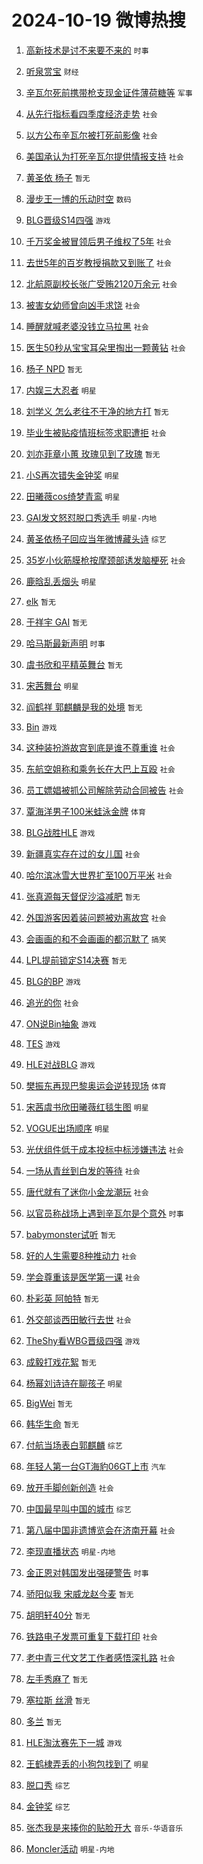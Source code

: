 # 2024-10-19 微博热搜 
1. [高新技术是讨不来要不来的](https://m.weibo.cn/search?containerid=100103type%3D1%26t%3D10%26q%3D%23%E9%AB%98%E6%96%B0%E6%8A%80%E6%9C%AF%E6%98%AF%E8%AE%A8%E4%B8%8D%E6%9D%A5%E8%A6%81%E4%B8%8D%E6%9D%A5%E7%9A%84%23&stream_entry_id=51&isnewpage=1&extparam=seat%3D1%26pos%3D0%26filter_type%3Drealtimehot%26stream_entry_id%3D51%26c_type%3D51%26dgr%3D0%26cate%3D10103%26q%3D%2523%25E9%25AB%2598%25E6%2596%25B0%25E6%258A%2580%25E6%259C%25AF%25E6%2598%25AF%25E8%25AE%25A8%25E4%25B8%258D%25E6%259D%25A5%25E8%25A6%2581%25E4%25B8%258D%25E6%259D%25A5%25E7%259A%2584%2523%26display_time%3D1729285927%26pre_seqid%3D17292859270360233693532) `时事` 

2. [听泉赏宝](https://m.weibo.cn/search?containerid=100103type%3D1%26t%3D10%26q%3D%23%E5%90%AC%E6%B3%89%E8%B5%8F%E5%AE%9D%23&stream_entry_id=31&isnewpage=1&extparam=seat%3D1%26stream_entry_id%3D31%26flag%3D2%26band_rank%3D1%26pos%3D0%26filter_type%3Drealtimehot%26q%3D%2523%25E5%2590%25AC%25E6%25B3%2589%25E8%25B5%258F%25E5%25AE%259D%2523%26c_type%3D31%26dgr%3D0%26realpos%3D1%26cate%3D5001%26lcate%3D5001%26display_time%3D1729285927%26pre_seqid%3D17292859270360233693532) `财经` 

3. [辛瓦尔死前携带枪支现金证件薄荷糖等](https://m.weibo.cn/search?containerid=100103type%3D1%26t%3D10%26q%3D%23%E8%BE%9B%E7%93%A6%E5%B0%94%E6%AD%BB%E5%89%8D%E6%90%BA%E5%B8%A6%E6%9E%AA%E6%94%AF%E7%8E%B0%E9%87%91%E8%AF%81%E4%BB%B6%E8%96%84%E8%8D%B7%E7%B3%96%E7%AD%89%23&stream_entry_id=31&isnewpage=1&extparam=seat%3D1%26stream_entry_id%3D31%26flag%3D2%26band_rank%3D2%26pos%3D1%26filter_type%3Drealtimehot%26q%3D%2523%25E8%25BE%259B%25E7%2593%25A6%25E5%25B0%2594%25E6%25AD%25BB%25E5%2589%258D%25E6%2590%25BA%25E5%25B8%25A6%25E6%259E%25AA%25E6%2594%25AF%25E7%258E%25B0%25E9%2587%2591%25E8%25AF%2581%25E4%25BB%25B6%25E8%2596%2584%25E8%258D%25B7%25E7%25B3%2596%25E7%25AD%2589%2523%26c_type%3D31%26dgr%3D0%26realpos%3D2%26cate%3D5001%26lcate%3D5001%26display_time%3D1729285927%26pre_seqid%3D17292859270360233693532) `军事` 

4. [从先行指标看四季度经济走势](https://m.weibo.cn/search?containerid=100103type%3D1%26t%3D10%26q%3D%23%E4%BB%8E%E5%85%88%E8%A1%8C%E6%8C%87%E6%A0%87%E7%9C%8B%E5%9B%9B%E5%AD%A3%E5%BA%A6%E7%BB%8F%E6%B5%8E%E8%B5%B0%E5%8A%BF%23&stream_entry_id=31&isnewpage=1&extparam=seat%3D1%26stream_entry_id%3D31%26flag%3D0%26band_rank%3D3%26pos%3D2%26filter_type%3Drealtimehot%26q%3D%2523%25E4%25BB%258E%25E5%2585%2588%25E8%25A1%258C%25E6%258C%2587%25E6%25A0%2587%25E7%259C%258B%25E5%259B%259B%25E5%25AD%25A3%25E5%25BA%25A6%25E7%25BB%258F%25E6%25B5%258E%25E8%25B5%25B0%25E5%258A%25BF%2523%26c_type%3D31%26dgr%3D0%26realpos%3D3%26cate%3D5001%26lcate%3D5001%26display_time%3D1729285927%26pre_seqid%3D17292859270360233693532) `社会` 

5. [以方公布辛瓦尔被打死前影像](https://m.weibo.cn/search?containerid=100103type%3D1%26t%3D10%26q%3D%23%E4%BB%A5%E6%96%B9%E5%85%AC%E5%B8%83%E8%BE%9B%E7%93%A6%E5%B0%94%E8%A2%AB%E6%89%93%E6%AD%BB%E5%89%8D%E5%BD%B1%E5%83%8F%23&stream_entry_id=31&isnewpage=1&extparam=seat%3D1%26stream_entry_id%3D31%26flag%3D0%26band_rank%3D4%26pos%3D3%26filter_type%3Drealtimehot%26q%3D%2523%25E4%25BB%25A5%25E6%2596%25B9%25E5%2585%25AC%25E5%25B8%2583%25E8%25BE%259B%25E7%2593%25A6%25E5%25B0%2594%25E8%25A2%25AB%25E6%2589%2593%25E6%25AD%25BB%25E5%2589%258D%25E5%25BD%25B1%25E5%2583%258F%2523%26c_type%3D31%26dgr%3D0%26realpos%3D4%26cate%3D5001%26lcate%3D5001%26display_time%3D1729285927%26pre_seqid%3D17292859270360233693532) `社会` 

6. [美国承认为打死辛瓦尔提供情报支持](https://m.weibo.cn/search?containerid=100103type%3D1%26t%3D10%26q%3D%23%E7%BE%8E%E5%9B%BD%E6%89%BF%E8%AE%A4%E4%B8%BA%E6%89%93%E6%AD%BB%E8%BE%9B%E7%93%A6%E5%B0%94%E6%8F%90%E4%BE%9B%E6%83%85%E6%8A%A5%E6%94%AF%E6%8C%81%23&stream_entry_id=31&isnewpage=1&extparam=seat%3D1%26stream_entry_id%3D31%26flag%3D0%26band_rank%3D5%26pos%3D4%26filter_type%3Drealtimehot%26q%3D%2523%25E7%25BE%258E%25E5%259B%25BD%25E6%2589%25BF%25E8%25AE%25A4%25E4%25B8%25BA%25E6%2589%2593%25E6%25AD%25BB%25E8%25BE%259B%25E7%2593%25A6%25E5%25B0%2594%25E6%258F%2590%25E4%25BE%259B%25E6%2583%2585%25E6%258A%25A5%25E6%2594%25AF%25E6%258C%2581%2523%26c_type%3D31%26dgr%3D0%26realpos%3D5%26cate%3D5001%26lcate%3D5001%26display_time%3D1729285927%26pre_seqid%3D17292859270360233693532) `社会` 

7. [黄圣依 杨子](https://m.weibo.cn/search?containerid=100103type%3D1%26t%3D10%26q%3D%E9%BB%84%E5%9C%A3%E4%BE%9D+%E6%9D%A8%E5%AD%90&stream_entry_id=31&isnewpage=1&extparam=seat%3D1%26stream_entry_id%3D31%26flag%3D0%26band_rank%3D6%26pos%3D5%26filter_type%3Drealtimehot%26q%3D%25E9%25BB%2584%25E5%259C%25A3%25E4%25BE%259D%2520%25E6%259D%25A8%25E5%25AD%2590%26c_type%3D31%26dgr%3D0%26realpos%3D6%26cate%3D5001%26lcate%3D5001%26display_time%3D1729285927%26pre_seqid%3D17292859270360233693532) `暂无` 

8. [漫步王一博的乐动时空](https://m.weibo.cn/search?containerid=100103type%3D1%26t%3D10%26q%3D%23%E6%BC%AB%E6%AD%A5%E7%8E%8B%E4%B8%80%E5%8D%9A%E7%9A%84%E4%B9%90%E5%8A%A8%E6%97%B6%E7%A9%BA%23&stream_entry_id=31&isnewpage=1&extparam=seat%3D1%26stream_entry_id%3D31%26is_ad_pos%3D1%26band_rank%3D7%26q%3D%2523%25E6%25BC%25AB%25E6%25AD%25A5%25E7%258E%258B%25E4%25B8%2580%25E5%258D%259A%25E7%259A%2584%25E4%25B9%2590%25E5%258A%25A8%25E6%2597%25B6%25E7%25A9%25BA%2523%26pos%3D6%26lcate%3D5001%26topic_ad%3D1%26c_type%3D31%26dgr%3D0%26adid%3D259629%26cate%3D5001%26filter_type%3Drealtimehot%26display_time%3D1729285927%26pre_seqid%3D17292859270360233693532) `数码` 

9. [BLG晋级S14四强](https://m.weibo.cn/search?containerid=100103type%3D1%26t%3D10%26q%3DBLG%E6%99%8B%E7%BA%A7S14%E5%9B%9B%E5%BC%BA&stream_entry_id=31&isnewpage=1&extparam=seat%3D1%26stream_entry_id%3D31%26flag%3D0%26band_rank%3D7%26pos%3D7%26filter_type%3Drealtimehot%26q%3DBLG%25E6%2599%258B%25E7%25BA%25A7S14%25E5%259B%259B%25E5%25BC%25BA%26c_type%3D31%26dgr%3D0%26realpos%3D7%26cate%3D5001%26lcate%3D5001%26display_time%3D1729285927%26pre_seqid%3D17292859270360233693532) `游戏` 

10. [千万奖金被冒领后男子维权了5年](https://m.weibo.cn/search?containerid=100103type%3D1%26t%3D10%26q%3D%23%E5%8D%83%E4%B8%87%E5%A5%96%E9%87%91%E8%A2%AB%E5%86%92%E9%A2%86%E5%90%8E%E7%94%B7%E5%AD%90%E7%BB%B4%E6%9D%83%E4%BA%865%E5%B9%B4%23&stream_entry_id=31&isnewpage=1&extparam=seat%3D1%26stream_entry_id%3D31%26flag%3D0%26band_rank%3D8%26pos%3D8%26filter_type%3Drealtimehot%26q%3D%2523%25E5%258D%2583%25E4%25B8%2587%25E5%25A5%2596%25E9%2587%2591%25E8%25A2%25AB%25E5%2586%2592%25E9%25A2%2586%25E5%2590%258E%25E7%2594%25B7%25E5%25AD%2590%25E7%25BB%25B4%25E6%259D%2583%25E4%25BA%25865%25E5%25B9%25B4%2523%26c_type%3D31%26dgr%3D0%26realpos%3D8%26cate%3D5001%26lcate%3D5001%26display_time%3D1729285927%26pre_seqid%3D17292859270360233693532) `社会` 

11. [去世5年的百岁教授捐款又到账了](https://m.weibo.cn/search?containerid=100103type%3D1%26t%3D10%26q%3D%23%E5%8E%BB%E4%B8%965%E5%B9%B4%E7%9A%84%E7%99%BE%E5%B2%81%E6%95%99%E6%8E%88%E6%8D%90%E6%AC%BE%E5%8F%88%E5%88%B0%E8%B4%A6%E4%BA%86%23&stream_entry_id=31&isnewpage=1&extparam=seat%3D1%26stream_entry_id%3D31%26flag%3D0%26band_rank%3D9%26pos%3D9%26filter_type%3Drealtimehot%26q%3D%2523%25E5%258E%25BB%25E4%25B8%25965%25E5%25B9%25B4%25E7%259A%2584%25E7%2599%25BE%25E5%25B2%2581%25E6%2595%2599%25E6%258E%2588%25E6%258D%2590%25E6%25AC%25BE%25E5%258F%2588%25E5%2588%25B0%25E8%25B4%25A6%25E4%25BA%2586%2523%26c_type%3D31%26dgr%3D0%26realpos%3D9%26cate%3D5001%26lcate%3D5001%26display_time%3D1729285927%26pre_seqid%3D17292859270360233693532) `社会` 

12. [北航原副校长张广受贿2120万余元](https://m.weibo.cn/search?containerid=100103type%3D1%26t%3D10%26q%3D%23%E5%8C%97%E8%88%AA%E5%8E%9F%E5%89%AF%E6%A0%A1%E9%95%BF%E5%BC%A0%E5%B9%BF%E5%8F%97%E8%B4%BF2120%E4%B8%87%E4%BD%99%E5%85%83%23&stream_entry_id=31&isnewpage=1&extparam=seat%3D1%26stream_entry_id%3D31%26flag%3D1%26band_rank%3D10%26pos%3D10%26filter_type%3Drealtimehot%26q%3D%2523%25E5%258C%2597%25E8%2588%25AA%25E5%258E%259F%25E5%2589%25AF%25E6%25A0%25A1%25E9%2595%25BF%25E5%25BC%25A0%25E5%25B9%25BF%25E5%258F%2597%25E8%25B4%25BF2120%25E4%25B8%2587%25E4%25BD%2599%25E5%2585%2583%2523%26c_type%3D31%26dgr%3D0%26realpos%3D10%26cate%3D5001%26lcate%3D5001%26display_time%3D1729285927%26pre_seqid%3D17292859270360233693532) `社会` 

13. [被害女幼师曾向凶手求饶](https://m.weibo.cn/search?containerid=100103type%3D1%26t%3D10%26q%3D%23%E8%A2%AB%E5%AE%B3%E5%A5%B3%E5%B9%BC%E5%B8%88%E6%9B%BE%E5%90%91%E5%87%B6%E6%89%8B%E6%B1%82%E9%A5%B6%23&stream_entry_id=31&isnewpage=1&extparam=seat%3D1%26stream_entry_id%3D31%26flag%3D2%26band_rank%3D11%26pos%3D11%26filter_type%3Drealtimehot%26q%3D%2523%25E8%25A2%25AB%25E5%25AE%25B3%25E5%25A5%25B3%25E5%25B9%25BC%25E5%25B8%2588%25E6%259B%25BE%25E5%2590%2591%25E5%2587%25B6%25E6%2589%258B%25E6%25B1%2582%25E9%25A5%25B6%2523%26c_type%3D31%26dgr%3D0%26realpos%3D11%26cate%3D5001%26lcate%3D5001%26display_time%3D1729285927%26pre_seqid%3D17292859270360233693532) `社会` 

14. [睡醒就喊老婆没钱立马拉黑](https://m.weibo.cn/search?containerid=100103type%3D1%26t%3D10%26q%3D%23%E7%9D%A1%E9%86%92%E5%B0%B1%E5%96%8A%E8%80%81%E5%A9%86%E6%B2%A1%E9%92%B1%E7%AB%8B%E9%A9%AC%E6%8B%89%E9%BB%91%23&stream_entry_id=31&isnewpage=1&extparam=seat%3D1%26stream_entry_id%3D31%26flag%3D2%26band_rank%3D12%26pos%3D12%26filter_type%3Drealtimehot%26q%3D%2523%25E7%259D%25A1%25E9%2586%2592%25E5%25B0%25B1%25E5%2596%258A%25E8%2580%2581%25E5%25A9%2586%25E6%25B2%25A1%25E9%2592%25B1%25E7%25AB%258B%25E9%25A9%25AC%25E6%258B%2589%25E9%25BB%2591%2523%26c_type%3D31%26dgr%3D0%26realpos%3D12%26cate%3D5001%26lcate%3D5001%26display_time%3D1729285927%26pre_seqid%3D17292859270360233693532) `社会` 

15. [医生50秒从宝宝耳朵里掏出一颗黄钻](https://m.weibo.cn/search?containerid=100103type%3D1%26t%3D10%26q%3D%23%E5%8C%BB%E7%94%9F50%E7%A7%92%E4%BB%8E%E5%AE%9D%E5%AE%9D%E8%80%B3%E6%9C%B5%E9%87%8C%E6%8E%8F%E5%87%BA%E4%B8%80%E9%A2%97%E9%BB%84%E9%92%BB%23&stream_entry_id=31&isnewpage=1&extparam=seat%3D1%26stream_entry_id%3D31%26flag%3D2%26band_rank%3D13%26pos%3D13%26filter_type%3Drealtimehot%26q%3D%2523%25E5%258C%25BB%25E7%2594%259F50%25E7%25A7%2592%25E4%25BB%258E%25E5%25AE%259D%25E5%25AE%259D%25E8%2580%25B3%25E6%259C%25B5%25E9%2587%258C%25E6%258E%258F%25E5%2587%25BA%25E4%25B8%2580%25E9%25A2%2597%25E9%25BB%2584%25E9%2592%25BB%2523%26c_type%3D31%26dgr%3D0%26realpos%3D13%26cate%3D5001%26lcate%3D5001%26display_time%3D1729285927%26pre_seqid%3D17292859270360233693532) `社会` 

16. [杨子 NPD](https://m.weibo.cn/search?containerid=100103type%3D1%26t%3D10%26q%3D%E6%9D%A8%E5%AD%90+NPD&stream_entry_id=31&isnewpage=1&extparam=seat%3D1%26stream_entry_id%3D31%26flag%3D2%26band_rank%3D14%26pos%3D14%26filter_type%3Drealtimehot%26q%3D%25E6%259D%25A8%25E5%25AD%2590%2520NPD%26c_type%3D31%26dgr%3D0%26realpos%3D14%26cate%3D5001%26lcate%3D5001%26display_time%3D1729285927%26pre_seqid%3D17292859270360233693532) `暂无` 

17. [内娱三大忍者](https://m.weibo.cn/search?containerid=100103type%3D1%26t%3D10%26q%3D%E5%86%85%E5%A8%B1%E4%B8%89%E5%A4%A7%E5%BF%8D%E8%80%85&stream_entry_id=31&isnewpage=1&extparam=seat%3D1%26stream_entry_id%3D31%26flag%3D2%26band_rank%3D15%26pos%3D15%26filter_type%3Drealtimehot%26q%3D%25E5%2586%2585%25E5%25A8%25B1%25E4%25B8%2589%25E5%25A4%25A7%25E5%25BF%258D%25E8%2580%2585%26c_type%3D31%26dgr%3D0%26realpos%3D15%26cate%3D5001%26lcate%3D5001%26display_time%3D1729285927%26pre_seqid%3D17292859270360233693532) `明星` 

18. [刘学义 怎么老往不干净的地方打](https://m.weibo.cn/search?containerid=100103type%3D1%26t%3D10%26q%3D%E5%88%98%E5%AD%A6%E4%B9%89+%E6%80%8E%E4%B9%88%E8%80%81%E5%BE%80%E4%B8%8D%E5%B9%B2%E5%87%80%E7%9A%84%E5%9C%B0%E6%96%B9%E6%89%93&stream_entry_id=31&isnewpage=1&extparam=seat%3D1%26stream_entry_id%3D31%26flag%3D1%26band_rank%3D16%26pos%3D16%26filter_type%3Drealtimehot%26q%3D%25E5%2588%2598%25E5%25AD%25A6%25E4%25B9%2589%2520%25E6%2580%258E%25E4%25B9%2588%25E8%2580%2581%25E5%25BE%2580%25E4%25B8%258D%25E5%25B9%25B2%25E5%2587%2580%25E7%259A%2584%25E5%259C%25B0%25E6%2596%25B9%25E6%2589%2593%26c_type%3D31%26dgr%3D0%26realpos%3D16%26cate%3D5001%26lcate%3D5001%26display_time%3D1729285927%26pre_seqid%3D17292859270360233693532) `暂无` 

19. [毕业生被贴疫情班标签求职遭拒](https://m.weibo.cn/search?containerid=100103type%3D1%26t%3D10%26q%3D%23%E6%AF%95%E4%B8%9A%E7%94%9F%E8%A2%AB%E8%B4%B4%E7%96%AB%E6%83%85%E7%8F%AD%E6%A0%87%E7%AD%BE%E6%B1%82%E8%81%8C%E9%81%AD%E6%8B%92%23&stream_entry_id=31&isnewpage=1&extparam=seat%3D1%26stream_entry_id%3D31%26flag%3D1%26band_rank%3D17%26pos%3D17%26filter_type%3Drealtimehot%26q%3D%2523%25E6%25AF%2595%25E4%25B8%259A%25E7%2594%259F%25E8%25A2%25AB%25E8%25B4%25B4%25E7%2596%25AB%25E6%2583%2585%25E7%258F%25AD%25E6%25A0%2587%25E7%25AD%25BE%25E6%25B1%2582%25E8%2581%258C%25E9%2581%25AD%25E6%258B%2592%2523%26c_type%3D31%26dgr%3D0%26realpos%3D17%26cate%3D5001%26lcate%3D5001%26display_time%3D1729285927%26pre_seqid%3D17292859270360233693532) `社会` 

20. [刘亦菲章小蕙 玫瑰见到了玫瑰](https://m.weibo.cn/search?containerid=100103type%3D1%26t%3D10%26q%3D%E5%88%98%E4%BA%A6%E8%8F%B2%E7%AB%A0%E5%B0%8F%E8%95%99+%E7%8E%AB%E7%91%B0%E8%A7%81%E5%88%B0%E4%BA%86%E7%8E%AB%E7%91%B0&stream_entry_id=31&isnewpage=1&extparam=seat%3D1%26stream_entry_id%3D31%26flag%3D0%26band_rank%3D18%26pos%3D18%26filter_type%3Drealtimehot%26q%3D%25E5%2588%2598%25E4%25BA%25A6%25E8%258F%25B2%25E7%25AB%25A0%25E5%25B0%258F%25E8%2595%2599%2520%25E7%258E%25AB%25E7%2591%25B0%25E8%25A7%2581%25E5%2588%25B0%25E4%25BA%2586%25E7%258E%25AB%25E7%2591%25B0%26c_type%3D31%26dgr%3D0%26realpos%3D18%26cate%3D5001%26lcate%3D5001%26display_time%3D1729285927%26pre_seqid%3D17292859270360233693532) `暂无` 

21. [小S再次错失金钟奖](https://m.weibo.cn/search?containerid=100103type%3D1%26t%3D10%26q%3D%23%E5%B0%8FS%E5%86%8D%E6%AC%A1%E9%94%99%E5%A4%B1%E9%87%91%E9%92%9F%E5%A5%96%23&stream_entry_id=31&isnewpage=1&extparam=seat%3D1%26stream_entry_id%3D31%26flag%3D0%26band_rank%3D19%26pos%3D19%26filter_type%3Drealtimehot%26q%3D%2523%25E5%25B0%258FS%25E5%2586%258D%25E6%25AC%25A1%25E9%2594%2599%25E5%25A4%25B1%25E9%2587%2591%25E9%2592%259F%25E5%25A5%2596%2523%26c_type%3D31%26dgr%3D0%26realpos%3D19%26cate%3D5001%26lcate%3D5001%26display_time%3D1729285927%26pre_seqid%3D17292859270360233693532) `明星` 

22. [田曦薇cos绮梦青鸾](https://m.weibo.cn/search?containerid=100103type%3D1%26t%3D10%26q%3D%23%E7%94%B0%E6%9B%A6%E8%96%87cos%E7%BB%AE%E6%A2%A6%E9%9D%92%E9%B8%BE%23&stream_entry_id=31&isnewpage=1&extparam=seat%3D1%26stream_entry_id%3D31%26flag%3D0%26band_rank%3D20%26pos%3D20%26filter_type%3Drealtimehot%26q%3D%2523%25E7%2594%25B0%25E6%259B%25A6%25E8%2596%2587cos%25E7%25BB%25AE%25E6%25A2%25A6%25E9%259D%2592%25E9%25B8%25BE%2523%26c_type%3D31%26dgr%3D0%26realpos%3D20%26cate%3D5001%26lcate%3D5001%26display_time%3D1729285927%26pre_seqid%3D17292859270360233693532) `明星` 

23. [GAI发文怒怼脱口秀选手](https://m.weibo.cn/search?containerid=100103type%3D1%26t%3D10%26q%3D%23GAI%E5%8F%91%E6%96%87%E6%80%92%E6%80%BC%E8%84%B1%E5%8F%A3%E7%A7%80%E9%80%89%E6%89%8B%23&stream_entry_id=31&isnewpage=1&extparam=seat%3D1%26stream_entry_id%3D31%26flag%3D2%26band_rank%3D21%26pos%3D21%26filter_type%3Drealtimehot%26q%3D%2523GAI%25E5%258F%2591%25E6%2596%2587%25E6%2580%2592%25E6%2580%25BC%25E8%2584%25B1%25E5%258F%25A3%25E7%25A7%2580%25E9%2580%2589%25E6%2589%258B%2523%26c_type%3D31%26dgr%3D0%26realpos%3D21%26cate%3D5001%26lcate%3D5001%26display_time%3D1729285927%26pre_seqid%3D17292859270360233693532) `明星-内地` 

24. [黄圣依杨子回应当年微博藏头诗](https://m.weibo.cn/search?containerid=100103type%3D1%26t%3D10%26q%3D%E9%BB%84%E5%9C%A3%E4%BE%9D%E6%9D%A8%E5%AD%90%E5%9B%9E%E5%BA%94%E5%BD%93%E5%B9%B4%E5%BE%AE%E5%8D%9A%E8%97%8F%E5%A4%B4%E8%AF%97&stream_entry_id=31&isnewpage=1&extparam=seat%3D1%26stream_entry_id%3D31%26flag%3D2%26band_rank%3D22%26pos%3D22%26filter_type%3Drealtimehot%26q%3D%25E9%25BB%2584%25E5%259C%25A3%25E4%25BE%259D%25E6%259D%25A8%25E5%25AD%2590%25E5%259B%259E%25E5%25BA%2594%25E5%25BD%2593%25E5%25B9%25B4%25E5%25BE%25AE%25E5%258D%259A%25E8%2597%258F%25E5%25A4%25B4%25E8%25AF%2597%26c_type%3D31%26dgr%3D0%26realpos%3D22%26cate%3D5001%26lcate%3D5001%26display_time%3D1729285927%26pre_seqid%3D17292859270360233693532) `综艺` 

25. [35岁小伙筋膜枪按摩颈部诱发脑梗死](https://m.weibo.cn/search?containerid=100103type%3D1%26t%3D10%26q%3D%2335%E5%B2%81%E5%B0%8F%E4%BC%99%E7%AD%8B%E8%86%9C%E6%9E%AA%E6%8C%89%E6%91%A9%E9%A2%88%E9%83%A8%E8%AF%B1%E5%8F%91%E8%84%91%E6%A2%97%E6%AD%BB%23&stream_entry_id=31&isnewpage=1&extparam=seat%3D1%26stream_entry_id%3D31%26flag%3D0%26band_rank%3D23%26pos%3D23%26filter_type%3Drealtimehot%26q%3D%252335%25E5%25B2%2581%25E5%25B0%258F%25E4%25BC%2599%25E7%25AD%258B%25E8%2586%259C%25E6%259E%25AA%25E6%258C%2589%25E6%2591%25A9%25E9%25A2%2588%25E9%2583%25A8%25E8%25AF%25B1%25E5%258F%2591%25E8%2584%2591%25E6%25A2%2597%25E6%25AD%25BB%2523%26c_type%3D31%26dgr%3D0%26realpos%3D23%26cate%3D5001%26lcate%3D5001%26display_time%3D1729285927%26pre_seqid%3D17292859270360233693532) `社会` 

26. [鹿晗乱丢烟头](https://m.weibo.cn/search?containerid=100103type%3D1%26t%3D10%26q%3D%23%E9%B9%BF%E6%99%97%E4%B9%B1%E4%B8%A2%E7%83%9F%E5%A4%B4%23&stream_entry_id=31&isnewpage=1&extparam=seat%3D1%26stream_entry_id%3D31%26flag%3D0%26band_rank%3D24%26pos%3D24%26filter_type%3Drealtimehot%26q%3D%2523%25E9%25B9%25BF%25E6%2599%2597%25E4%25B9%25B1%25E4%25B8%25A2%25E7%2583%259F%25E5%25A4%25B4%2523%26c_type%3D31%26dgr%3D0%26realpos%3D24%26cate%3D5001%26lcate%3D5001%26display_time%3D1729285927%26pre_seqid%3D17292859270360233693532) `明星` 

27. [elk](https://m.weibo.cn/search?containerid=100103type%3D1%26t%3D10%26q%3Delk&stream_entry_id=31&isnewpage=1&extparam=seat%3D1%26stream_entry_id%3D31%26flag%3D0%26band_rank%3D25%26pos%3D25%26filter_type%3Drealtimehot%26q%3Delk%26c_type%3D31%26dgr%3D0%26realpos%3D25%26cate%3D5001%26lcate%3D5001%26display_time%3D1729285927%26pre_seqid%3D17292859270360233693532) `暂无` 

28. [于祥宇 GAI](https://m.weibo.cn/search?containerid=100103type%3D1%26t%3D10%26q%3D%E4%BA%8E%E7%A5%A5%E5%AE%87+GAI&stream_entry_id=31&isnewpage=1&extparam=seat%3D1%26stream_entry_id%3D31%26flag%3D0%26band_rank%3D26%26pos%3D26%26filter_type%3Drealtimehot%26q%3D%25E4%25BA%258E%25E7%25A5%25A5%25E5%25AE%2587%2520GAI%26c_type%3D31%26dgr%3D0%26realpos%3D26%26cate%3D5001%26lcate%3D5001%26display_time%3D1729285927%26pre_seqid%3D17292859270360233693532) `暂无` 

29. [哈马斯最新声明](https://m.weibo.cn/search?containerid=100103type%3D1%26t%3D10%26q%3D%23%E5%93%88%E9%A9%AC%E6%96%AF%E6%9C%80%E6%96%B0%E5%A3%B0%E6%98%8E%23&stream_entry_id=31&isnewpage=1&extparam=seat%3D1%26stream_entry_id%3D31%26flag%3D0%26band_rank%3D27%26pos%3D27%26filter_type%3Drealtimehot%26q%3D%2523%25E5%2593%2588%25E9%25A9%25AC%25E6%2596%25AF%25E6%259C%2580%25E6%2596%25B0%25E5%25A3%25B0%25E6%2598%258E%2523%26c_type%3D31%26dgr%3D0%26realpos%3D27%26cate%3D5001%26lcate%3D5001%26display_time%3D1729285927%26pre_seqid%3D17292859270360233693532) `时事` 

30. [虞书欣和平精英舞台](https://m.weibo.cn/search?containerid=100103type%3D1%26t%3D10%26q%3D%E8%99%9E%E4%B9%A6%E6%AC%A3%E5%92%8C%E5%B9%B3%E7%B2%BE%E8%8B%B1%E8%88%9E%E5%8F%B0&stream_entry_id=31&isnewpage=1&extparam=seat%3D1%26stream_entry_id%3D31%26flag%3D0%26band_rank%3D28%26pos%3D28%26filter_type%3Drealtimehot%26q%3D%25E8%2599%259E%25E4%25B9%25A6%25E6%25AC%25A3%25E5%2592%258C%25E5%25B9%25B3%25E7%25B2%25BE%25E8%258B%25B1%25E8%2588%259E%25E5%258F%25B0%26c_type%3D31%26dgr%3D0%26realpos%3D28%26cate%3D5001%26lcate%3D5001%26display_time%3D1729285927%26pre_seqid%3D17292859270360233693532) `暂无` 

31. [宋茜舞台](https://m.weibo.cn/search?containerid=100103type%3D1%26t%3D10%26q%3D%E5%AE%8B%E8%8C%9C%E8%88%9E%E5%8F%B0&stream_entry_id=31&isnewpage=1&extparam=seat%3D1%26stream_entry_id%3D31%26flag%3D0%26band_rank%3D29%26pos%3D29%26filter_type%3Drealtimehot%26q%3D%25E5%25AE%258B%25E8%258C%259C%25E8%2588%259E%25E5%258F%25B0%26c_type%3D31%26dgr%3D0%26realpos%3D29%26cate%3D5001%26lcate%3D5001%26display_time%3D1729285927%26pre_seqid%3D17292859270360233693532) `明星` 

32. [阎鹤祥 郭麒麟是我的处境](https://m.weibo.cn/search?containerid=100103type%3D1%26t%3D10%26q%3D%E9%98%8E%E9%B9%A4%E7%A5%A5+%E9%83%AD%E9%BA%92%E9%BA%9F%E6%98%AF%E6%88%91%E7%9A%84%E5%A4%84%E5%A2%83&stream_entry_id=31&isnewpage=1&extparam=seat%3D1%26stream_entry_id%3D31%26flag%3D0%26band_rank%3D30%26pos%3D30%26filter_type%3Drealtimehot%26q%3D%25E9%2598%258E%25E9%25B9%25A4%25E7%25A5%25A5%2520%25E9%2583%25AD%25E9%25BA%2592%25E9%25BA%259F%25E6%2598%25AF%25E6%2588%2591%25E7%259A%2584%25E5%25A4%2584%25E5%25A2%2583%26c_type%3D31%26dgr%3D0%26realpos%3D30%26cate%3D5001%26lcate%3D5001%26display_time%3D1729285927%26pre_seqid%3D17292859270360233693532) `暂无` 

33. [Bin](https://m.weibo.cn/search?containerid=100103type%3D1%26t%3D10%26q%3DBin&stream_entry_id=31&isnewpage=1&extparam=seat%3D1%26stream_entry_id%3D31%26flag%3D0%26band_rank%3D31%26pos%3D31%26filter_type%3Drealtimehot%26q%3DBin%26c_type%3D31%26dgr%3D0%26realpos%3D31%26cate%3D5001%26lcate%3D5001%26display_time%3D1729285927%26pre_seqid%3D17292859270360233693532) `游戏` 

34. [这种装扮游故宫到底是谁不尊重谁](https://m.weibo.cn/search?containerid=100103type%3D1%26t%3D10%26q%3D%23%E8%BF%99%E7%A7%8D%E8%A3%85%E6%89%AE%E6%B8%B8%E6%95%85%E5%AE%AB%E5%88%B0%E5%BA%95%E6%98%AF%E8%B0%81%E4%B8%8D%E5%B0%8A%E9%87%8D%E8%B0%81%23&stream_entry_id=31&isnewpage=1&extparam=seat%3D1%26stream_entry_id%3D31%26flag%3D0%26band_rank%3D32%26pos%3D32%26filter_type%3Drealtimehot%26q%3D%2523%25E8%25BF%2599%25E7%25A7%258D%25E8%25A3%2585%25E6%2589%25AE%25E6%25B8%25B8%25E6%2595%2585%25E5%25AE%25AB%25E5%2588%25B0%25E5%25BA%2595%25E6%2598%25AF%25E8%25B0%2581%25E4%25B8%258D%25E5%25B0%258A%25E9%2587%258D%25E8%25B0%2581%2523%26c_type%3D31%26dgr%3D0%26realpos%3D32%26cate%3D5001%26lcate%3D5001%26display_time%3D1729285927%26pre_seqid%3D17292859270360233693532) `社会` 

35. [东航空姐称和乘务长在大巴上互殴](https://m.weibo.cn/search?containerid=100103type%3D1%26t%3D10%26q%3D%23%E4%B8%9C%E8%88%AA%E7%A9%BA%E5%A7%90%E7%A7%B0%E5%92%8C%E4%B9%98%E5%8A%A1%E9%95%BF%E5%9C%A8%E5%A4%A7%E5%B7%B4%E4%B8%8A%E4%BA%92%E6%AE%B4%23&stream_entry_id=31&isnewpage=1&extparam=seat%3D1%26stream_entry_id%3D31%26flag%3D0%26band_rank%3D33%26pos%3D33%26filter_type%3Drealtimehot%26q%3D%2523%25E4%25B8%259C%25E8%2588%25AA%25E7%25A9%25BA%25E5%25A7%2590%25E7%25A7%25B0%25E5%2592%258C%25E4%25B9%2598%25E5%258A%25A1%25E9%2595%25BF%25E5%259C%25A8%25E5%25A4%25A7%25E5%25B7%25B4%25E4%25B8%258A%25E4%25BA%2592%25E6%25AE%25B4%2523%26c_type%3D31%26dgr%3D0%26realpos%3D33%26cate%3D5001%26lcate%3D5001%26display_time%3D1729285927%26pre_seqid%3D17292859270360233693532) `社会` 

36. [员工嫖娼被抓公司解除劳动合同被告](https://m.weibo.cn/search?containerid=100103type%3D1%26t%3D10%26q%3D%23%E5%91%98%E5%B7%A5%E5%AB%96%E5%A8%BC%E8%A2%AB%E6%8A%93%E5%85%AC%E5%8F%B8%E8%A7%A3%E9%99%A4%E5%8A%B3%E5%8A%A8%E5%90%88%E5%90%8C%E8%A2%AB%E5%91%8A%23&stream_entry_id=31&isnewpage=1&extparam=seat%3D1%26stream_entry_id%3D31%26flag%3D0%26band_rank%3D34%26pos%3D34%26filter_type%3Drealtimehot%26q%3D%2523%25E5%2591%2598%25E5%25B7%25A5%25E5%25AB%2596%25E5%25A8%25BC%25E8%25A2%25AB%25E6%258A%2593%25E5%2585%25AC%25E5%258F%25B8%25E8%25A7%25A3%25E9%2599%25A4%25E5%258A%25B3%25E5%258A%25A8%25E5%2590%2588%25E5%2590%258C%25E8%25A2%25AB%25E5%2591%258A%2523%26c_type%3D31%26dgr%3D0%26realpos%3D34%26cate%3D5001%26lcate%3D5001%26display_time%3D1729285927%26pre_seqid%3D17292859270360233693532) `社会` 

37. [覃海洋男子100米蛙泳金牌](https://m.weibo.cn/search?containerid=100103type%3D1%26t%3D10%26q%3D%23%E8%A6%83%E6%B5%B7%E6%B4%8B%E7%94%B7%E5%AD%90100%E7%B1%B3%E8%9B%99%E6%B3%B3%E9%87%91%E7%89%8C%23&stream_entry_id=31&isnewpage=1&extparam=seat%3D1%26stream_entry_id%3D31%26flag%3D0%26band_rank%3D35%26pos%3D35%26filter_type%3Drealtimehot%26q%3D%2523%25E8%25A6%2583%25E6%25B5%25B7%25E6%25B4%258B%25E7%2594%25B7%25E5%25AD%2590100%25E7%25B1%25B3%25E8%259B%2599%25E6%25B3%25B3%25E9%2587%2591%25E7%2589%258C%2523%26c_type%3D31%26dgr%3D0%26realpos%3D35%26cate%3D5001%26lcate%3D5001%26display_time%3D1729285927%26pre_seqid%3D17292859270360233693532) `体育` 

38. [BLG战胜HLE](https://m.weibo.cn/search?containerid=100103type%3D1%26t%3D10%26q%3D%23BLG%E6%88%98%E8%83%9CHLE%23&stream_entry_id=31&isnewpage=1&extparam=seat%3D1%26stream_entry_id%3D31%26flag%3D0%26band_rank%3D36%26pos%3D36%26filter_type%3Drealtimehot%26q%3D%2523BLG%25E6%2588%2598%25E8%2583%259CHLE%2523%26c_type%3D31%26dgr%3D0%26realpos%3D36%26cate%3D5001%26lcate%3D5001%26display_time%3D1729285927%26pre_seqid%3D17292859270360233693532) `游戏` 

39. [新疆真实存在过的女儿国](https://m.weibo.cn/search?containerid=100103type%3D1%26t%3D10%26q%3D%23%E6%96%B0%E7%96%86%E7%9C%9F%E5%AE%9E%E5%AD%98%E5%9C%A8%E8%BF%87%E7%9A%84%E5%A5%B3%E5%84%BF%E5%9B%BD%23&stream_entry_id=31&isnewpage=1&extparam=seat%3D1%26stream_entry_id%3D31%26flag%3D0%26band_rank%3D37%26pos%3D37%26filter_type%3Drealtimehot%26q%3D%2523%25E6%2596%25B0%25E7%2596%2586%25E7%259C%259F%25E5%25AE%259E%25E5%25AD%2598%25E5%259C%25A8%25E8%25BF%2587%25E7%259A%2584%25E5%25A5%25B3%25E5%2584%25BF%25E5%259B%25BD%2523%26c_type%3D31%26dgr%3D0%26realpos%3D37%26cate%3D5001%26lcate%3D5001%26display_time%3D1729285927%26pre_seqid%3D17292859270360233693532) `社会` 

40. [哈尔滨冰雪大世界扩至100万平米](https://m.weibo.cn/search?containerid=100103type%3D1%26t%3D10%26q%3D%23%E5%93%88%E5%B0%94%E6%BB%A8%E5%86%B0%E9%9B%AA%E5%A4%A7%E4%B8%96%E7%95%8C%E6%89%A9%E8%87%B3100%E4%B8%87%E5%B9%B3%E7%B1%B3%23&stream_entry_id=31&isnewpage=1&extparam=seat%3D1%26stream_entry_id%3D31%26flag%3D0%26band_rank%3D38%26pos%3D38%26filter_type%3Drealtimehot%26q%3D%2523%25E5%2593%2588%25E5%25B0%2594%25E6%25BB%25A8%25E5%2586%25B0%25E9%259B%25AA%25E5%25A4%25A7%25E4%25B8%2596%25E7%2595%258C%25E6%2589%25A9%25E8%2587%25B3100%25E4%25B8%2587%25E5%25B9%25B3%25E7%25B1%25B3%2523%26c_type%3D31%26dgr%3D0%26realpos%3D38%26cate%3D5001%26lcate%3D5001%26display_time%3D1729285927%26pre_seqid%3D17292859270360233693532) `社会` 

41. [张真源每天督促沙溢减肥](https://m.weibo.cn/search?containerid=100103type%3D1%26t%3D10%26q%3D%23%E5%BC%A0%E7%9C%9F%E6%BA%90%E6%AF%8F%E5%A4%A9%E7%9D%A3%E4%BF%83%E6%B2%99%E6%BA%A2%E5%87%8F%E8%82%A5%23&stream_entry_id=31&isnewpage=1&extparam=seat%3D1%26stream_entry_id%3D31%26flag%3D0%26band_rank%3D39%26pos%3D39%26filter_type%3Drealtimehot%26q%3D%2523%25E5%25BC%25A0%25E7%259C%259F%25E6%25BA%2590%25E6%25AF%258F%25E5%25A4%25A9%25E7%259D%25A3%25E4%25BF%2583%25E6%25B2%2599%25E6%25BA%25A2%25E5%2587%258F%25E8%2582%25A5%2523%26c_type%3D31%26dgr%3D0%26realpos%3D39%26cate%3D5001%26lcate%3D5001%26display_time%3D1729285927%26pre_seqid%3D17292859270360233693532) `暂无` 

42. [外国游客因着装问题被劝离故宫](https://m.weibo.cn/search?containerid=100103type%3D1%26t%3D10%26q%3D%23%E5%A4%96%E5%9B%BD%E6%B8%B8%E5%AE%A2%E5%9B%A0%E7%9D%80%E8%A3%85%E9%97%AE%E9%A2%98%E8%A2%AB%E5%8A%9D%E7%A6%BB%E6%95%85%E5%AE%AB%23&stream_entry_id=31&isnewpage=1&extparam=seat%3D1%26stream_entry_id%3D31%26flag%3D0%26band_rank%3D40%26pos%3D40%26filter_type%3Drealtimehot%26q%3D%2523%25E5%25A4%2596%25E5%259B%25BD%25E6%25B8%25B8%25E5%25AE%25A2%25E5%259B%25A0%25E7%259D%2580%25E8%25A3%2585%25E9%2597%25AE%25E9%25A2%2598%25E8%25A2%25AB%25E5%258A%259D%25E7%25A6%25BB%25E6%2595%2585%25E5%25AE%25AB%2523%26c_type%3D31%26dgr%3D0%26realpos%3D40%26cate%3D5001%26lcate%3D5001%26display_time%3D1729285927%26pre_seqid%3D17292859270360233693532) `社会` 

43. [会画画的和不会画画的都沉默了](https://m.weibo.cn/search?containerid=100103type%3D1%26t%3D10%26q%3D%E4%BC%9A%E7%94%BB%E7%94%BB%E7%9A%84%E5%92%8C%E4%B8%8D%E4%BC%9A%E7%94%BB%E7%94%BB%E7%9A%84%E9%83%BD%E6%B2%89%E9%BB%98%E4%BA%86&stream_entry_id=31&isnewpage=1&extparam=seat%3D1%26stream_entry_id%3D31%26flag%3D1%26band_rank%3D41%26pos%3D41%26filter_type%3Drealtimehot%26q%3D%25E4%25BC%259A%25E7%2594%25BB%25E7%2594%25BB%25E7%259A%2584%25E5%2592%258C%25E4%25B8%258D%25E4%25BC%259A%25E7%2594%25BB%25E7%2594%25BB%25E7%259A%2584%25E9%2583%25BD%25E6%25B2%2589%25E9%25BB%2598%25E4%25BA%2586%26c_type%3D31%26dgr%3D0%26realpos%3D41%26cate%3D5001%26lcate%3D5001%26display_time%3D1729285927%26pre_seqid%3D17292859270360233693532) `搞笑` 

44. [LPL提前锁定S14决赛](https://m.weibo.cn/search?containerid=100103type%3D1%26t%3D10%26q%3DLPL%E6%8F%90%E5%89%8D%E9%94%81%E5%AE%9AS14%E5%86%B3%E8%B5%9B&stream_entry_id=31&isnewpage=1&extparam=seat%3D1%26stream_entry_id%3D31%26flag%3D0%26band_rank%3D42%26pos%3D42%26filter_type%3Drealtimehot%26q%3DLPL%25E6%258F%2590%25E5%2589%258D%25E9%2594%2581%25E5%25AE%259AS14%25E5%2586%25B3%25E8%25B5%259B%26c_type%3D31%26dgr%3D0%26realpos%3D42%26cate%3D5001%26lcate%3D5001%26display_time%3D1729285927%26pre_seqid%3D17292859270360233693532) `暂无` 

45. [BLG的BP](https://m.weibo.cn/search?containerid=100103type%3D1%26t%3D10%26q%3DBLG%E7%9A%84BP&stream_entry_id=31&isnewpage=1&extparam=seat%3D1%26stream_entry_id%3D31%26flag%3D0%26band_rank%3D43%26pos%3D43%26filter_type%3Drealtimehot%26q%3DBLG%25E7%259A%2584BP%26c_type%3D31%26dgr%3D0%26realpos%3D43%26cate%3D5001%26lcate%3D5001%26display_time%3D1729285927%26pre_seqid%3D17292859270360233693532) `游戏` 

46. [追光的你](https://m.weibo.cn/search?containerid=100103type%3D1%26t%3D10%26q%3D%23%E8%BF%BD%E5%85%89%E7%9A%84%E4%BD%A0%23&stream_entry_id=31&isnewpage=1&extparam=seat%3D1%26stream_entry_id%3D31%26flag%3D1%26band_rank%3D44%26pos%3D44%26filter_type%3Drealtimehot%26q%3D%2523%25E8%25BF%25BD%25E5%2585%2589%25E7%259A%2584%25E4%25BD%25A0%2523%26c_type%3D31%26dgr%3D0%26realpos%3D44%26cate%3D5001%26lcate%3D5001%26display_time%3D1729285927%26pre_seqid%3D17292859270360233693532) `社会` 

47. [ON说Bin抽象](https://m.weibo.cn/search?containerid=100103type%3D1%26t%3D10%26q%3D%23ON%E8%AF%B4Bin%E6%8A%BD%E8%B1%A1%23&stream_entry_id=31&isnewpage=1&extparam=seat%3D1%26stream_entry_id%3D31%26flag%3D0%26band_rank%3D45%26pos%3D45%26filter_type%3Drealtimehot%26q%3D%2523ON%25E8%25AF%25B4Bin%25E6%258A%25BD%25E8%25B1%25A1%2523%26c_type%3D31%26dgr%3D0%26realpos%3D45%26cate%3D5001%26lcate%3D5001%26display_time%3D1729285927%26pre_seqid%3D17292859270360233693532) `游戏` 

48. [TES](https://m.weibo.cn/search?containerid=100103type%3D1%26t%3D10%26q%3DTES&stream_entry_id=31&isnewpage=1&extparam=seat%3D1%26stream_entry_id%3D31%26flag%3D0%26band_rank%3D46%26pos%3D46%26filter_type%3Drealtimehot%26q%3DTES%26c_type%3D31%26dgr%3D0%26realpos%3D46%26cate%3D5001%26lcate%3D5001%26display_time%3D1729285927%26pre_seqid%3D17292859270360233693532) `游戏` 

49. [HLE对战BLG](https://m.weibo.cn/search?containerid=100103type%3D1%26t%3D10%26q%3D%23HLE%E5%AF%B9%E6%88%98BLG%23&stream_entry_id=31&isnewpage=1&extparam=seat%3D1%26stream_entry_id%3D31%26flag%3D0%26band_rank%3D47%26pos%3D47%26filter_type%3Drealtimehot%26q%3D%2523HLE%25E5%25AF%25B9%25E6%2588%2598BLG%2523%26c_type%3D31%26dgr%3D0%26realpos%3D47%26cate%3D5001%26lcate%3D5001%26display_time%3D1729285927%26pre_seqid%3D17292859270360233693532) `游戏` 

50. [樊振东再现巴黎奥运会逆转现场](https://m.weibo.cn/search?containerid=100103type%3D1%26t%3D10%26q%3D%23%E6%A8%8A%E6%8C%AF%E4%B8%9C%E5%86%8D%E7%8E%B0%E5%B7%B4%E9%BB%8E%E5%A5%A5%E8%BF%90%E4%BC%9A%E9%80%86%E8%BD%AC%E7%8E%B0%E5%9C%BA%23&stream_entry_id=31&isnewpage=1&extparam=seat%3D1%26stream_entry_id%3D31%26flag%3D0%26band_rank%3D48%26pos%3D48%26filter_type%3Drealtimehot%26q%3D%2523%25E6%25A8%258A%25E6%258C%25AF%25E4%25B8%259C%25E5%2586%258D%25E7%258E%25B0%25E5%25B7%25B4%25E9%25BB%258E%25E5%25A5%25A5%25E8%25BF%2590%25E4%25BC%259A%25E9%2580%2586%25E8%25BD%25AC%25E7%258E%25B0%25E5%259C%25BA%2523%26c_type%3D31%26dgr%3D0%26realpos%3D48%26cate%3D5001%26lcate%3D5001%26display_time%3D1729285927%26pre_seqid%3D17292859270360233693532) `体育` 

51. [宋茜虞书欣田曦薇红毯生图](https://m.weibo.cn/search?containerid=100103type%3D1%26t%3D10%26q%3D%23%E5%AE%8B%E8%8C%9C%E8%99%9E%E4%B9%A6%E6%AC%A3%E7%94%B0%E6%9B%A6%E8%96%87%E7%BA%A2%E6%AF%AF%E7%94%9F%E5%9B%BE%23&stream_entry_id=31&isnewpage=1&extparam=seat%3D1%26stream_entry_id%3D31%26flag%3D0%26band_rank%3D49%26pos%3D49%26filter_type%3Drealtimehot%26q%3D%2523%25E5%25AE%258B%25E8%258C%259C%25E8%2599%259E%25E4%25B9%25A6%25E6%25AC%25A3%25E7%2594%25B0%25E6%259B%25A6%25E8%2596%2587%25E7%25BA%25A2%25E6%25AF%25AF%25E7%2594%259F%25E5%259B%25BE%2523%26c_type%3D31%26dgr%3D0%26realpos%3D49%26cate%3D5001%26lcate%3D5001%26display_time%3D1729285927%26pre_seqid%3D17292859270360233693532) `明星` 

52. [VOGUE出场顺序](https://m.weibo.cn/search?containerid=100103type%3D1%26t%3D10%26q%3D%23VOGUE%E5%87%BA%E5%9C%BA%E9%A1%BA%E5%BA%8F%23&stream_entry_id=31&isnewpage=1&extparam=seat%3D1%26stream_entry_id%3D31%26flag%3D1%26band_rank%3D50%26pos%3D50%26filter_type%3Drealtimehot%26q%3D%2523VOGUE%25E5%2587%25BA%25E5%259C%25BA%25E9%25A1%25BA%25E5%25BA%258F%2523%26c_type%3D31%26dgr%3D0%26realpos%3D50%26cate%3D5001%26lcate%3D5001%26display_time%3D1729285927%26pre_seqid%3D17292859270360233693532) `明星` 

53. [光伏组件低于成本投标中标涉嫌违法](https://m.weibo.cn/search?containerid=100103type%3D1%26t%3D10%26q%3D%23%E5%85%89%E4%BC%8F%E7%BB%84%E4%BB%B6%E4%BD%8E%E4%BA%8E%E6%88%90%E6%9C%AC%E6%8A%95%E6%A0%87%E4%B8%AD%E6%A0%87%E6%B6%89%E5%AB%8C%E8%BF%9D%E6%B3%95%23&stream_entry_id=31&isnewpage=1&extparam=seat%3D1%26q%3D%2523%25E5%2585%2589%25E4%25BC%258F%25E7%25BB%2584%25E4%25BB%25B6%25E4%25BD%258E%25E4%25BA%258E%25E6%2588%2590%25E6%259C%25AC%25E6%258A%2595%25E6%25A0%2587%25E4%25B8%25AD%25E6%25A0%2587%25E6%25B6%2589%25E5%25AB%258C%25E8%25BF%259D%25E6%25B3%2595%2523%26dgr%3D0%26stream_entry_id%3D31%26realpos%3D24%26cate%3D5001%26pos%3D23%26band_rank%3D24%26flag%3D1%26filter_type%3Drealtimehot%26lcate%3D5001%26c_type%3D31%26display_time%3D1729282356%26pre_seqid%3D17292823560690234088209) `社会` 

54. [一场从青丝到白发的等待](https://m.weibo.cn/search?containerid=100103type%3D1%26t%3D10%26q%3D%23%E4%B8%80%E5%9C%BA%E4%BB%8E%E9%9D%92%E4%B8%9D%E5%88%B0%E7%99%BD%E5%8F%91%E7%9A%84%E7%AD%89%E5%BE%85%23&stream_entry_id=31&isnewpage=1&extparam=seat%3D1%26q%3D%2523%25E4%25B8%2580%25E5%259C%25BA%25E4%25BB%258E%25E9%259D%2592%25E4%25B8%259D%25E5%2588%25B0%25E7%2599%25BD%25E5%258F%2591%25E7%259A%2584%25E7%25AD%2589%25E5%25BE%2585%2523%26dgr%3D0%26stream_entry_id%3D31%26realpos%3D39%26cate%3D5001%26pos%3D38%26band_rank%3D39%26flag%3D32768%26filter_type%3Drealtimehot%26lcate%3D5001%26c_type%3D31%26display_time%3D1729282356%26pre_seqid%3D17292823560690234088209) `社会` 

55. [唐代就有了迷你小金龙潮玩](https://m.weibo.cn/search?containerid=100103type%3D1%26t%3D10%26q%3D%23%E5%94%90%E4%BB%A3%E5%B0%B1%E6%9C%89%E4%BA%86%E8%BF%B7%E4%BD%A0%E5%B0%8F%E9%87%91%E9%BE%99%E6%BD%AE%E7%8E%A9%23&stream_entry_id=31&isnewpage=1&extparam=seat%3D1%26q%3D%2523%25E5%2594%2590%25E4%25BB%25A3%25E5%25B0%25B1%25E6%259C%2589%25E4%25BA%2586%25E8%25BF%25B7%25E4%25BD%25A0%25E5%25B0%258F%25E9%2587%2591%25E9%25BE%2599%25E6%25BD%25AE%25E7%258E%25A9%2523%26dgr%3D0%26stream_entry_id%3D31%26realpos%3D42%26cate%3D5001%26pos%3D41%26band_rank%3D42%26flag%3D1%26filter_type%3Drealtimehot%26lcate%3D5001%26c_type%3D31%26display_time%3D1729282356%26pre_seqid%3D17292823560690234088209) `社会` 

56. [以官员称战场上遇到辛瓦尔是个意外](https://m.weibo.cn/search?containerid=100103type%3D1%26t%3D10%26q%3D%23%E4%BB%A5%E5%AE%98%E5%91%98%E7%A7%B0%E6%88%98%E5%9C%BA%E4%B8%8A%E9%81%87%E5%88%B0%E8%BE%9B%E7%93%A6%E5%B0%94%E6%98%AF%E4%B8%AA%E6%84%8F%E5%A4%96%23&stream_entry_id=31&isnewpage=1&extparam=seat%3D1%26q%3D%2523%25E4%25BB%25A5%25E5%25AE%2598%25E5%2591%2598%25E7%25A7%25B0%25E6%2588%2598%25E5%259C%25BA%25E4%25B8%258A%25E9%2581%2587%25E5%2588%25B0%25E8%25BE%259B%25E7%2593%25A6%25E5%25B0%2594%25E6%2598%25AF%25E4%25B8%25AA%25E6%2584%258F%25E5%25A4%2596%2523%26dgr%3D0%26stream_entry_id%3D31%26realpos%3D47%26cate%3D5001%26pos%3D46%26band_rank%3D47%26flag%3D1%26filter_type%3Drealtimehot%26lcate%3D5001%26c_type%3D31%26display_time%3D1729282356%26pre_seqid%3D17292823560690234088209) `时事` 

57. [babymonster试听](https://m.weibo.cn/search?containerid=100103type%3D1%26t%3D10%26q%3Dbabymonster%E8%AF%95%E5%90%AC&stream_entry_id=31&isnewpage=1&extparam=seat%3D1%26q%3Dbabymonster%25E8%25AF%2595%25E5%2590%25AC%26dgr%3D0%26stream_entry_id%3D31%26realpos%3D48%26cate%3D5001%26pos%3D47%26band_rank%3D48%26flag%3D1%26filter_type%3Drealtimehot%26lcate%3D5001%26c_type%3D31%26display_time%3D1729282356%26pre_seqid%3D17292823560690234088209) `暂无` 

58. [好的人生需要8种推动力](https://m.weibo.cn/search?containerid=100103type%3D1%26t%3D10%26q%3D%23%E5%A5%BD%E7%9A%84%E4%BA%BA%E7%94%9F%E9%9C%80%E8%A6%818%E7%A7%8D%E6%8E%A8%E5%8A%A8%E5%8A%9B%23&stream_entry_id=31&isnewpage=1&extparam=seat%3D1%26q%3D%2523%25E5%25A5%25BD%25E7%259A%2584%25E4%25BA%25BA%25E7%2594%259F%25E9%259C%2580%25E8%25A6%25818%25E7%25A7%258D%25E6%258E%25A8%25E5%258A%25A8%25E5%258A%259B%2523%26dgr%3D0%26stream_entry_id%3D31%26realpos%3D50%26cate%3D5001%26pos%3D49%26band_rank%3D50%26flag%3D0%26filter_type%3Drealtimehot%26lcate%3D5001%26c_type%3D31%26display_time%3D1729282356%26pre_seqid%3D17292823560690234088209) `社会` 

59. [学会尊重该是医学第一课](https://m.weibo.cn/search?containerid=100103type%3D1%26t%3D10%26q%3D%23%E5%AD%A6%E4%BC%9A%E5%B0%8A%E9%87%8D%E8%AF%A5%E6%98%AF%E5%8C%BB%E5%AD%A6%E7%AC%AC%E4%B8%80%E8%AF%BE%23&stream_entry_id=31&isnewpage=1&extparam=seat%3D1%26filter_type%3Drealtimehot%26pos%3D36%26c_type%3D31%26lcate%3D5001%26cate%3D5001%26stream_entry_id%3D31%26band_rank%3D36%26flag%3D1%26q%3D%2523%25E5%25AD%25A6%25E4%25BC%259A%25E5%25B0%258A%25E9%2587%258D%25E8%25AF%25A5%25E6%2598%25AF%25E5%258C%25BB%25E5%25AD%25A6%25E7%25AC%25AC%25E4%25B8%2580%25E8%25AF%25BE%2523%26dgr%3D0%26realpos%3D36%26display_time%3D1729278622%26pre_seqid%3D17292786220260236429028) `社会` 

60. [朴彩英 阿帕特](https://m.weibo.cn/search?containerid=100103type%3D1%26t%3D10%26q%3D%E6%9C%B4%E5%BD%A9%E8%8B%B1+%E9%98%BF%E5%B8%95%E7%89%B9&stream_entry_id=31&isnewpage=1&extparam=seat%3D1%26filter_type%3Drealtimehot%26pos%3D44%26c_type%3D31%26lcate%3D5001%26cate%3D5001%26stream_entry_id%3D31%26band_rank%3D44%26flag%3D0%26q%3D%25E6%259C%25B4%25E5%25BD%25A9%25E8%258B%25B1%2520%25E9%2598%25BF%25E5%25B8%2595%25E7%2589%25B9%26dgr%3D0%26realpos%3D44%26display_time%3D1729278622%26pre_seqid%3D17292786220260236429028) `暂无` 

61. [外交部谈西田敏行去世](https://m.weibo.cn/search?containerid=100103type%3D1%26t%3D10%26q%3D%23%E5%A4%96%E4%BA%A4%E9%83%A8%E8%B0%88%E8%A5%BF%E7%94%B0%E6%95%8F%E8%A1%8C%E5%8E%BB%E4%B8%96%23&stream_entry_id=31&isnewpage=1&extparam=seat%3D1%26filter_type%3Drealtimehot%26pos%3D45%26c_type%3D31%26lcate%3D5001%26cate%3D5001%26stream_entry_id%3D31%26band_rank%3D45%26flag%3D1%26q%3D%2523%25E5%25A4%2596%25E4%25BA%25A4%25E9%2583%25A8%25E8%25B0%2588%25E8%25A5%25BF%25E7%2594%25B0%25E6%2595%258F%25E8%25A1%258C%25E5%258E%25BB%25E4%25B8%2596%2523%26dgr%3D0%26realpos%3D45%26display_time%3D1729278622%26pre_seqid%3D17292786220260236429028) `社会` 

62. [TheShy看WBG晋级四强](https://m.weibo.cn/search?containerid=100103type%3D1%26t%3D10%26q%3D%23TheShy%E7%9C%8BWBG%E6%99%8B%E7%BA%A7%E5%9B%9B%E5%BC%BA%23&stream_entry_id=31&isnewpage=1&extparam=seat%3D1%26filter_type%3Drealtimehot%26pos%3D46%26c_type%3D31%26lcate%3D5001%26cate%3D5001%26stream_entry_id%3D31%26band_rank%3D46%26flag%3D0%26q%3D%2523TheShy%25E7%259C%258BWBG%25E6%2599%258B%25E7%25BA%25A7%25E5%259B%259B%25E5%25BC%25BA%2523%26dgr%3D0%26realpos%3D46%26display_time%3D1729278622%26pre_seqid%3D17292786220260236429028) `游戏` 

63. [成毅打戏花絮](https://m.weibo.cn/search?containerid=100103type%3D1%26t%3D10%26q%3D%E6%88%90%E6%AF%85%E6%89%93%E6%88%8F%E8%8A%B1%E7%B5%AE&stream_entry_id=31&isnewpage=1&extparam=seat%3D1%26filter_type%3Drealtimehot%26pos%3D48%26c_type%3D31%26lcate%3D5001%26cate%3D5001%26stream_entry_id%3D31%26band_rank%3D48%26flag%3D1%26q%3D%25E6%2588%2590%25E6%25AF%2585%25E6%2589%2593%25E6%2588%258F%25E8%258A%25B1%25E7%25B5%25AE%26dgr%3D0%26realpos%3D48%26display_time%3D1729278622%26pre_seqid%3D17292786220260236429028) `暂无` 

64. [杨幂刘诗诗在聊孩子](https://m.weibo.cn/search?containerid=100103type%3D1%26t%3D10%26q%3D%23%E6%9D%A8%E5%B9%82%E5%88%98%E8%AF%97%E8%AF%97%E5%9C%A8%E8%81%8A%E5%AD%A9%E5%AD%90%23&stream_entry_id=31&isnewpage=1&extparam=seat%3D1%26filter_type%3Drealtimehot%26pos%3D49%26c_type%3D31%26lcate%3D5001%26cate%3D5001%26stream_entry_id%3D31%26band_rank%3D49%26flag%3D0%26q%3D%2523%25E6%259D%25A8%25E5%25B9%2582%25E5%2588%2598%25E8%25AF%2597%25E8%25AF%2597%25E5%259C%25A8%25E8%2581%258A%25E5%25AD%25A9%25E5%25AD%2590%2523%26dgr%3D0%26realpos%3D49%26display_time%3D1729278622%26pre_seqid%3D17292786220260236429028) `明星` 

65. [BigWei](https://m.weibo.cn/search?containerid=100103type%3D1%26t%3D10%26q%3DBigWei&stream_entry_id=31&isnewpage=1&extparam=seat%3D1%26realpos%3D46%26pos%3D45%26band_rank%3D46%26flag%3D0%26c_type%3D31%26filter_type%3Drealtimehot%26cate%3D5001%26dgr%3D0%26lcate%3D5001%26q%3DBigWei%26stream_entry_id%3D31%26display_time%3D1729275331%26pre_seqid%3D172927533125102364696145) `暂无` 

66. [韩华生命](https://m.weibo.cn/search?containerid=100103type%3D1%26t%3D10%26q%3D%E9%9F%A9%E5%8D%8E%E7%94%9F%E5%91%BD&stream_entry_id=31&isnewpage=1&extparam=seat%3D1%26realpos%3D47%26pos%3D46%26band_rank%3D47%26flag%3D0%26c_type%3D31%26filter_type%3Drealtimehot%26cate%3D5001%26dgr%3D0%26lcate%3D5001%26q%3D%25E9%259F%25A9%25E5%258D%258E%25E7%2594%259F%25E5%2591%25BD%26stream_entry_id%3D31%26display_time%3D1729275331%26pre_seqid%3D172927533125102364696145) `暂无` 

67. [付航当场表白郭麒麟](https://m.weibo.cn/search?containerid=100103type%3D1%26t%3D10%26q%3D%23%E4%BB%98%E8%88%AA%E5%BD%93%E5%9C%BA%E8%A1%A8%E7%99%BD%E9%83%AD%E9%BA%92%E9%BA%9F%23&stream_entry_id=31&isnewpage=1&extparam=seat%3D1%26realpos%3D49%26pos%3D48%26band_rank%3D49%26flag%3D1%26c_type%3D31%26filter_type%3Drealtimehot%26cate%3D5001%26dgr%3D0%26lcate%3D5001%26q%3D%2523%25E4%25BB%2598%25E8%2588%25AA%25E5%25BD%2593%25E5%259C%25BA%25E8%25A1%25A8%25E7%2599%25BD%25E9%2583%25AD%25E9%25BA%2592%25E9%25BA%259F%2523%26stream_entry_id%3D31%26display_time%3D1729275331%26pre_seqid%3D172927533125102364696145) `综艺` 

68. [年轻人第一台GT海豹06GT上市](https://m.weibo.cn/search?containerid=100103type%3D1%26t%3D10%26q%3D%23%E5%B9%B4%E8%BD%BB%E4%BA%BA%E7%AC%AC%E4%B8%80%E5%8F%B0GT%E6%B5%B7%E8%B1%B906GT%E4%B8%8A%E5%B8%82%23&stream_entry_id=31&isnewpage=1&extparam=seat%3D1%26stream_entry_id%3D31%26q%3D%2523%25E5%25B9%25B4%25E8%25BD%25BB%25E4%25BA%25BA%25E7%25AC%25AC%25E4%25B8%2580%25E5%258F%25B0GT%25E6%25B5%25B7%25E8%25B1%25B906GT%25E4%25B8%258A%25E5%25B8%2582%2523%26adid%3D259723%26c_type%3D31%26pos%3D3%26filter_type%3Drealtimehot%26band_rank%3D4%26topic_ad%3D1%26dgr%3D0%26is_ad_pos%3D1%26cate%3D5001%26lcate%3D5001%26display_time%3D1729271485%26pre_seqid%3D17292714855760233693755) `汽车` 

69. [放开手脚创新创造](https://m.weibo.cn/search?containerid=100103type%3D1%26t%3D10%26q%3D%23%E6%94%BE%E5%BC%80%E6%89%8B%E8%84%9A%E5%88%9B%E6%96%B0%E5%88%9B%E9%80%A0%23&stream_entry_id=31&isnewpage=1&extparam=seat%3D1%26realpos%3D32%26stream_entry_id%3D31%26flag%3D1%26pos%3D32%26filter_type%3Drealtimehot%26band_rank%3D32%26c_type%3D31%26dgr%3D0%26q%3D%2523%25E6%2594%25BE%25E5%25BC%2580%25E6%2589%258B%25E8%2584%259A%25E5%2588%259B%25E6%2596%25B0%25E5%2588%259B%25E9%2580%25A0%2523%26cate%3D5001%26lcate%3D5001%26display_time%3D1729271485%26pre_seqid%3D17292714855760233693755) `社会` 

70. [中国最早叫中国的城市](https://m.weibo.cn/search?containerid=100103type%3D1%26t%3D10%26q%3D%23%E4%B8%AD%E5%9B%BD%E6%9C%80%E6%97%A9%E5%8F%AB%E4%B8%AD%E5%9B%BD%E7%9A%84%E5%9F%8E%E5%B8%82%23&stream_entry_id=31&isnewpage=1&extparam=seat%3D1%26realpos%3D36%26stream_entry_id%3D31%26flag%3D0%26pos%3D36%26filter_type%3Drealtimehot%26band_rank%3D36%26c_type%3D31%26dgr%3D0%26q%3D%2523%25E4%25B8%25AD%25E5%259B%25BD%25E6%259C%2580%25E6%2597%25A9%25E5%258F%25AB%25E4%25B8%25AD%25E5%259B%25BD%25E7%259A%2584%25E5%259F%258E%25E5%25B8%2582%2523%26cate%3D5001%26lcate%3D5001%26display_time%3D1729271485%26pre_seqid%3D17292714855760233693755) `综艺` 

71. [第八届中国非遗博览会在济南开幕](https://m.weibo.cn/search?containerid=100103type%3D1%26t%3D10%26q%3D%23%E7%AC%AC%E5%85%AB%E5%B1%8A%E4%B8%AD%E5%9B%BD%E9%9D%9E%E9%81%97%E5%8D%9A%E8%A7%88%E4%BC%9A%E5%9C%A8%E6%B5%8E%E5%8D%97%E5%BC%80%E5%B9%95%23&stream_entry_id=31&isnewpage=1&extparam=seat%3D1%26realpos%3D37%26stream_entry_id%3D31%26flag%3D0%26pos%3D37%26filter_type%3Drealtimehot%26band_rank%3D37%26c_type%3D31%26dgr%3D0%26q%3D%2523%25E7%25AC%25AC%25E5%2585%25AB%25E5%25B1%258A%25E4%25B8%25AD%25E5%259B%25BD%25E9%259D%259E%25E9%2581%2597%25E5%258D%259A%25E8%25A7%2588%25E4%25BC%259A%25E5%259C%25A8%25E6%25B5%258E%25E5%258D%2597%25E5%25BC%2580%25E5%25B9%2595%2523%26cate%3D5001%26lcate%3D5001%26display_time%3D1729271485%26pre_seqid%3D17292714855760233693755) `社会` 

72. [李现直播状态](https://m.weibo.cn/search?containerid=100103type%3D1%26t%3D10%26q%3D%E6%9D%8E%E7%8E%B0%E7%9B%B4%E6%92%AD%E7%8A%B6%E6%80%81&stream_entry_id=31&isnewpage=1&extparam=seat%3D1%26realpos%3D38%26stream_entry_id%3D31%26flag%3D0%26pos%3D38%26filter_type%3Drealtimehot%26band_rank%3D38%26c_type%3D31%26dgr%3D0%26q%3D%25E6%259D%258E%25E7%258E%25B0%25E7%259B%25B4%25E6%2592%25AD%25E7%258A%25B6%25E6%2580%2581%26cate%3D5001%26lcate%3D5001%26display_time%3D1729271485%26pre_seqid%3D17292714855760233693755) `明星-内地` 

73. [金正恩对韩国发出强硬警告](https://m.weibo.cn/search?containerid=100103type%3D1%26t%3D10%26q%3D%23%E9%87%91%E6%AD%A3%E6%81%A9%E5%AF%B9%E9%9F%A9%E5%9B%BD%E5%8F%91%E5%87%BA%E5%BC%BA%E7%A1%AC%E8%AD%A6%E5%91%8A%23&stream_entry_id=31&isnewpage=1&extparam=seat%3D1%26realpos%3D45%26stream_entry_id%3D31%26flag%3D0%26pos%3D45%26filter_type%3Drealtimehot%26band_rank%3D45%26c_type%3D31%26dgr%3D0%26q%3D%2523%25E9%2587%2591%25E6%25AD%25A3%25E6%2581%25A9%25E5%25AF%25B9%25E9%259F%25A9%25E5%259B%25BD%25E5%258F%2591%25E5%2587%25BA%25E5%25BC%25BA%25E7%25A1%25AC%25E8%25AD%25A6%25E5%2591%258A%2523%26cate%3D5001%26lcate%3D5001%26display_time%3D1729271485%26pre_seqid%3D17292714855760233693755) `时事` 

74. [骄阳似我 宋威龙赵今麦](https://m.weibo.cn/search?containerid=100103type%3D1%26t%3D10%26q%3D%E9%AA%84%E9%98%B3%E4%BC%BC%E6%88%91+%E5%AE%8B%E5%A8%81%E9%BE%99%E8%B5%B5%E4%BB%8A%E9%BA%A6&stream_entry_id=31&isnewpage=1&extparam=seat%3D1%26realpos%3D46%26stream_entry_id%3D31%26flag%3D0%26pos%3D46%26filter_type%3Drealtimehot%26band_rank%3D46%26c_type%3D31%26dgr%3D0%26q%3D%25E9%25AA%2584%25E9%2598%25B3%25E4%25BC%25BC%25E6%2588%2591%2520%25E5%25AE%258B%25E5%25A8%2581%25E9%25BE%2599%25E8%25B5%25B5%25E4%25BB%258A%25E9%25BA%25A6%26cate%3D5001%26lcate%3D5001%26display_time%3D1729271485%26pre_seqid%3D17292714855760233693755) `暂无` 

75. [胡明轩40分](https://m.weibo.cn/search?containerid=100103type%3D1%26t%3D10%26q%3D%23%E8%83%A1%E6%98%8E%E8%BD%A940%E5%88%86%23&stream_entry_id=31&isnewpage=1&extparam=seat%3D1%26realpos%3D50%26stream_entry_id%3D31%26flag%3D0%26pos%3D50%26filter_type%3Drealtimehot%26band_rank%3D50%26c_type%3D31%26dgr%3D0%26q%3D%2523%25E8%2583%25A1%25E6%2598%258E%25E8%25BD%25A940%25E5%2588%2586%2523%26cate%3D5001%26lcate%3D5001%26display_time%3D1729271485%26pre_seqid%3D17292714855760233693755) `暂无` 

76. [铁路电子发票可重复下载打印](https://m.weibo.cn/search?containerid=100103type%3D1%26t%3D10%26q%3D%23%E9%93%81%E8%B7%AF%E7%94%B5%E5%AD%90%E5%8F%91%E7%A5%A8%E5%8F%AF%E9%87%8D%E5%A4%8D%E4%B8%8B%E8%BD%BD%E6%89%93%E5%8D%B0%23&stream_entry_id=31&isnewpage=1&extparam=seat%3D1%26filter_type%3Drealtimehot%26c_type%3D31%26realpos%3D21%26cate%3D5001%26lcate%3D5001%26stream_entry_id%3D31%26pos%3D21%26q%3D%2523%25E9%2593%2581%25E8%25B7%25AF%25E7%2594%25B5%25E5%25AD%2590%25E5%258F%2591%25E7%25A5%25A8%25E5%258F%25AF%25E9%2587%258D%25E5%25A4%258D%25E4%25B8%258B%25E8%25BD%25BD%25E6%2589%2593%25E5%258D%25B0%2523%26dgr%3D0%26flag%3D1%26band_rank%3D21%26display_time%3D1729268086%26pre_seqid%3D17292680868010109051566) `社会` 

77. [老中青三代文艺工作者感悟深扎路](https://m.weibo.cn/search?containerid=100103type%3D1%26t%3D10%26q%3D%23%E8%80%81%E4%B8%AD%E9%9D%92%E4%B8%89%E4%BB%A3%E6%96%87%E8%89%BA%E5%B7%A5%E4%BD%9C%E8%80%85%E6%84%9F%E6%82%9F%E6%B7%B1%E6%89%8E%E8%B7%AF%23&stream_entry_id=31&isnewpage=1&extparam=seat%3D1%26filter_type%3Drealtimehot%26c_type%3D31%26realpos%3D25%26cate%3D5001%26lcate%3D5001%26stream_entry_id%3D31%26pos%3D25%26q%3D%2523%25E8%2580%2581%25E4%25B8%25AD%25E9%259D%2592%25E4%25B8%2589%25E4%25BB%25A3%25E6%2596%2587%25E8%2589%25BA%25E5%25B7%25A5%25E4%25BD%259C%25E8%2580%2585%25E6%2584%259F%25E6%2582%259F%25E6%25B7%25B1%25E6%2589%258E%25E8%25B7%25AF%2523%26dgr%3D0%26flag%3D1%26band_rank%3D25%26display_time%3D1729268086%26pre_seqid%3D17292680868010109051566) `社会` 

78. [左手秀麻了](https://m.weibo.cn/search?containerid=100103type%3D1%26t%3D10%26q%3D%E5%B7%A6%E6%89%8B%E7%A7%80%E9%BA%BB%E4%BA%86&stream_entry_id=31&isnewpage=1&extparam=seat%3D1%26filter_type%3Drealtimehot%26c_type%3D31%26realpos%3D28%26cate%3D5001%26lcate%3D5001%26stream_entry_id%3D31%26pos%3D28%26q%3D%25E5%25B7%25A6%25E6%2589%258B%25E7%25A7%2580%25E9%25BA%25BB%25E4%25BA%2586%26dgr%3D0%26flag%3D1%26band_rank%3D28%26display_time%3D1729268086%26pre_seqid%3D17292680868010109051566) `暂无` 

79. [塞拉斯 丝滑](https://m.weibo.cn/search?containerid=100103type%3D1%26t%3D10%26q%3D%E5%A1%9E%E6%8B%89%E6%96%AF+%E4%B8%9D%E6%BB%91&stream_entry_id=31&isnewpage=1&extparam=seat%3D1%26filter_type%3Drealtimehot%26c_type%3D31%26realpos%3D32%26cate%3D5001%26lcate%3D5001%26stream_entry_id%3D31%26pos%3D32%26q%3D%25E5%25A1%259E%25E6%258B%2589%25E6%2596%25AF%2520%25E4%25B8%259D%25E6%25BB%2591%26dgr%3D0%26flag%3D1%26band_rank%3D32%26display_time%3D1729268086%26pre_seqid%3D17292680868010109051566) `暂无` 

80. [多兰](https://m.weibo.cn/search?containerid=100103type%3D1%26t%3D10%26q%3D%E5%A4%9A%E5%85%B0&stream_entry_id=31&isnewpage=1&extparam=seat%3D1%26filter_type%3Drealtimehot%26c_type%3D31%26realpos%3D35%26cate%3D5001%26lcate%3D5001%26stream_entry_id%3D31%26pos%3D35%26q%3D%25E5%25A4%259A%25E5%2585%25B0%26dgr%3D0%26flag%3D0%26band_rank%3D35%26display_time%3D1729268086%26pre_seqid%3D17292680868010109051566) `暂无` 

81. [HLE淘汰赛先下一城](https://m.weibo.cn/search?containerid=100103type%3D1%26t%3D10%26q%3D%23HLE%E6%B7%98%E6%B1%B0%E8%B5%9B%E5%85%88%E4%B8%8B%E4%B8%80%E5%9F%8E%23&stream_entry_id=31&isnewpage=1&extparam=seat%3D1%26filter_type%3Drealtimehot%26c_type%3D31%26realpos%3D37%26cate%3D5001%26lcate%3D5001%26stream_entry_id%3D31%26pos%3D37%26q%3D%2523HLE%25E6%25B7%2598%25E6%25B1%25B0%25E8%25B5%259B%25E5%2585%2588%25E4%25B8%258B%25E4%25B8%2580%25E5%259F%258E%2523%26dgr%3D0%26flag%3D0%26band_rank%3D37%26display_time%3D1729268086%26pre_seqid%3D17292680868010109051566) `游戏` 

82. [王鹤棣弄丢的小狗包找到了](https://m.weibo.cn/search?containerid=100103type%3D1%26t%3D10%26q%3D%23%E7%8E%8B%E9%B9%A4%E6%A3%A3%E5%BC%84%E4%B8%A2%E7%9A%84%E5%B0%8F%E7%8B%97%E5%8C%85%E6%89%BE%E5%88%B0%E4%BA%86%23&stream_entry_id=31&isnewpage=1&extparam=seat%3D1%26filter_type%3Drealtimehot%26c_type%3D31%26realpos%3D39%26cate%3D5001%26lcate%3D5001%26stream_entry_id%3D31%26pos%3D39%26q%3D%2523%25E7%258E%258B%25E9%25B9%25A4%25E6%25A3%25A3%25E5%25BC%2584%25E4%25B8%25A2%25E7%259A%2584%25E5%25B0%258F%25E7%258B%2597%25E5%258C%2585%25E6%2589%25BE%25E5%2588%25B0%25E4%25BA%2586%2523%26dgr%3D0%26flag%3D0%26band_rank%3D39%26display_time%3D1729268086%26pre_seqid%3D17292680868010109051566) `明星` 

83. [脱口秀](https://m.weibo.cn/search?containerid=100103type%3D1%26t%3D10%26q%3D%E8%84%B1%E5%8F%A3%E7%A7%80&stream_entry_id=31&isnewpage=1&extparam=seat%3D1%26filter_type%3Drealtimehot%26c_type%3D31%26realpos%3D40%26cate%3D5001%26lcate%3D5001%26stream_entry_id%3D31%26pos%3D40%26q%3D%25E8%2584%25B1%25E5%258F%25A3%25E7%25A7%2580%26dgr%3D0%26flag%3D1%26band_rank%3D40%26display_time%3D1729268086%26pre_seqid%3D17292680868010109051566) `综艺` 

84. [金钟奖](https://m.weibo.cn/search?containerid=100103type%3D1%26t%3D10%26q%3D%E9%87%91%E9%92%9F%E5%A5%96&stream_entry_id=31&isnewpage=1&extparam=seat%3D1%26filter_type%3Drealtimehot%26c_type%3D31%26realpos%3D44%26cate%3D5001%26lcate%3D5001%26stream_entry_id%3D31%26pos%3D44%26q%3D%25E9%2587%2591%25E9%2592%259F%25E5%25A5%2596%26dgr%3D0%26flag%3D1%26band_rank%3D44%26display_time%3D1729268086%26pre_seqid%3D17292680868010109051566) `综艺` 

85. [张杰我是来揍你的贴脸开大](https://m.weibo.cn/search?containerid=100103type%3D1%26t%3D10%26q%3D%23%E5%BC%A0%E6%9D%B0%E6%88%91%E6%98%AF%E6%9D%A5%E6%8F%8D%E4%BD%A0%E7%9A%84%E8%B4%B4%E8%84%B8%E5%BC%80%E5%A4%A7%23&stream_entry_id=31&isnewpage=1&extparam=seat%3D1%26filter_type%3Drealtimehot%26c_type%3D31%26realpos%3D47%26cate%3D5001%26lcate%3D5001%26stream_entry_id%3D31%26pos%3D47%26q%3D%2523%25E5%25BC%25A0%25E6%259D%25B0%25E6%2588%2591%25E6%2598%25AF%25E6%259D%25A5%25E6%258F%258D%25E4%25BD%25A0%25E7%259A%2584%25E8%25B4%25B4%25E8%2584%25B8%25E5%25BC%2580%25E5%25A4%25A7%2523%26dgr%3D0%26flag%3D0%26band_rank%3D47%26display_time%3D1729268086%26pre_seqid%3D17292680868010109051566) `音乐-华语音乐` 

86. [Moncler活动](https://m.weibo.cn/search?containerid=100103type%3D1%26t%3D10%26q%3D%23Moncler%E6%B4%BB%E5%8A%A8%23&stream_entry_id=31&isnewpage=1&extparam=seat%3D1%26filter_type%3Drealtimehot%26c_type%3D31%26realpos%3D50%26cate%3D5001%26lcate%3D5001%26stream_entry_id%3D31%26pos%3D50%26q%3D%2523Moncler%25E6%25B4%25BB%25E5%258A%25A8%2523%26dgr%3D0%26flag%3D1%26band_rank%3D50%26display_time%3D1729268086%26pre_seqid%3D17292680868010109051566) `明星-内地` 
